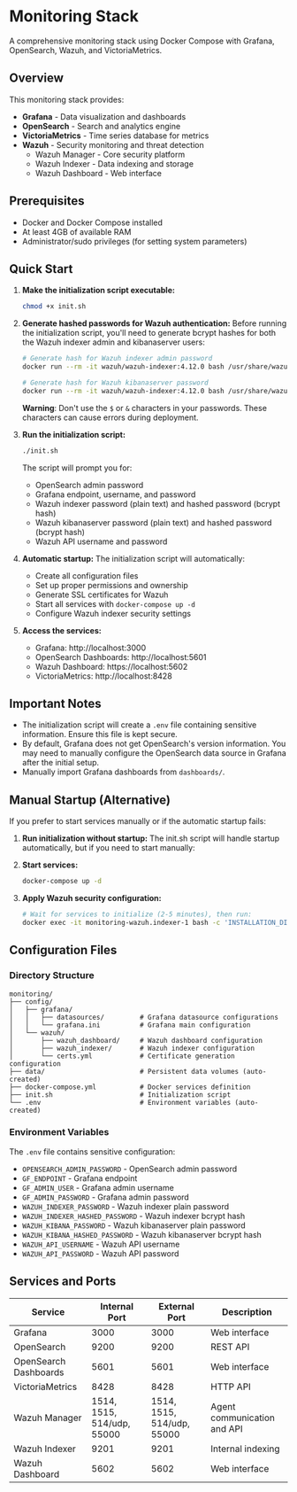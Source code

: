 # Monitoring Stack

A comprehensive monitoring stack using Docker Compose with Grafana, OpenSearch, Wazuh, and VictoriaMetrics.

## Overview

This monitoring stack provides:

-   **Grafana** - Data visualization and dashboards
-   **OpenSearch** - Search and analytics engine
-   **VictoriaMetrics** - Time series database for metrics
-   **Wazuh** - Security monitoring and threat detection
    -   Wazuh Manager - Core security platform
    -   Wazuh Indexer - Data indexing and storage
    -   Wazuh Dashboard - Web interface

## Prerequisites

-   Docker and Docker Compose installed
-   At least 4GB of available RAM
-   Administrator/sudo privileges (for setting system parameters)

## Quick Start

1. **Make the initialization script executable:**
   ```bash
   chmod +x init.sh
   ```

2. **Generate hashed passwords for Wazuh authentication:**
   Before running the initialization script, you'll need to generate bcrypt hashes for both the Wazuh indexer admin and kibanaserver users:

   ```bash
   # Generate hash for Wazuh indexer admin password
   docker run --rm -it wazuh/wazuh-indexer:4.12.0 bash /usr/share/wazuh-indexer/plugins/opensearch-security/tools/hash.sh

   # Generate hash for Wazuh kibanaserver password
   docker run --rm -it wazuh/wazuh-indexer:4.12.0 bash /usr/share/wazuh-indexer/plugins/opensearch-security/tools/hash.sh
   ```

   **Warning**: Don't use the `$` or `&` characters in your passwords. These characters can cause errors during deployment.

3. **Run the initialization script:**
   ```bash
   ./init.sh
   ```

   The script will prompt you for:
   - OpenSearch admin password
   - Grafana endpoint, username, and password
   - Wazuh indexer password (plain text) and hashed password (bcrypt hash)
   - Wazuh kibanaserver password (plain text) and hashed password (bcrypt hash)
   - Wazuh API username and password

4. **Automatic startup:**
   The initialization script will automatically:
   - Create all configuration files
   - Set up proper permissions and ownership
   - Generate SSL certificates for Wazuh
   - Start all services with `docker-compose up -d`
   - Configure Wazuh indexer security settings

5. **Access the services:**
   - Grafana: http://localhost:3000
   - OpenSearch Dashboards: http://localhost:5601
   - Wazuh Dashboard: https://localhost:5602
   - VictoriaMetrics: http://localhost:8428

## Important Notes
-   The initialization script will create a `.env` file containing sensitive information. Ensure this file is kept secure.
-   By default, Grafana does not get OpenSearch's version information. You may need to manually configure the OpenSearch data source in Grafana after the initial setup.
-   Manually import Grafana dashboards from `dashboards/`.

## Manual Startup (Alternative)

If you prefer to start services manually or if the automatic startup fails:

1. **Run initialization without startup:**
   The init.sh script will handle startup automatically, but if you need to start manually:

2. **Start services:**
   ```bash
   docker-compose up -d
   ```

3. **Apply Wazuh security configuration:**
   ```bash
   # Wait for services to initialize (2-5 minutes), then run:
   docker exec -it monitoring-wazuh.indexer-1 bash -c 'INSTALLATION_DIR=/usr/share/wazuh-indexer; CACERT=$INSTALLATION_DIR/certs/root-ca.pem; KEY=$INSTALLATION_DIR/certs/admin-key.pem; CERT=$INSTALLATION_DIR/certs/admin.pem; JAVA_HOME=/usr/share/wazuh-indexer/jdk bash /usr/share/wazuh-indexer/plugins/opensearch-security/tools/securityadmin.sh -cd /usr/share/wazuh-indexer/opensearch-security/ -nhnv -cacert $CACERT -cert $CERT -key $KEY -p 9200 -icl'
   ```

## Configuration Files

### Directory Structure

```
monitoring/
├── config/
│   ├── grafana/
│   │   ├── datasources/         # Grafana datasource configurations
│   │   └── grafana.ini          # Grafana main configuration
│   └── wazuh/
│       ├── wazuh_dashboard/     # Wazuh dashboard configuration
│       ├── wazuh_indexer/       # Wazuh indexer configuration
│       └── certs.yml            # Certificate generation configuration
├── data/                        # Persistent data volumes (auto-created)
├── docker-compose.yml           # Docker services definition
├── init.sh                      # Initialization script
└── .env                         # Environment variables (auto-created)
```

### Environment Variables

The `.env` file contains sensitive configuration:

- `OPENSEARCH_ADMIN_PASSWORD` - OpenSearch admin password
- `GF_ENDPOINT` - Grafana endpoint
- `GF_ADMIN_USER` - Grafana admin username
- `GF_ADMIN_PASSWORD` - Grafana admin password
- `WAZUH_INDEXER_PASSWORD` - Wazuh indexer plain password
- `WAZUH_INDEXER_HASHED_PASSWORD` - Wazuh indexer bcrypt hash
- `WAZUH_KIBANA_PASSWORD` - Wazuh kibanaserver plain password
- `WAZUH_KIBANA_HASHED_PASSWORD` - Wazuh kibanaserver bcrypt hash
- `WAZUH_API_USERNAME` - Wazuh API username
- `WAZUH_API_PASSWORD` - Wazuh API password

## Services and Ports

| Service               | Internal Port              | External Port              | Description                 |
| --------------------- | -------------------------- | -------------------------- | --------------------------- |
| Grafana               | 3000                       | 3000                       | Web interface               |
| OpenSearch            | 9200                       | 9200                       | REST API                    |
| OpenSearch Dashboards | 5601                       | 5601                       | Web interface               |
| VictoriaMetrics       | 8428                       | 8428                       | HTTP API                    |
| Wazuh Manager         | 1514, 1515, 514/udp, 55000 | 1514, 1515, 514/udp, 55000 | Agent communication and API |
| Wazuh Indexer         | 9201                       | 9201                       | Internal indexing           |
| Wazuh Dashboard       | 5602                       | 5602                       | Web interface               |
